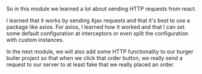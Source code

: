 So in this module we learned a lot about sending HTTP requests from react. 

I learned that it works by sending Ajax requests and that it's best to use a package like axios. For axios, I learned how it worked and that I can set some default configuration at interceptors or even split the configuration with custom instances.

In the next module, we will also add some HTTP functionality to our burger builer project so that when we click that order button, we really send a request to our server to at least fake that we really placed an order.